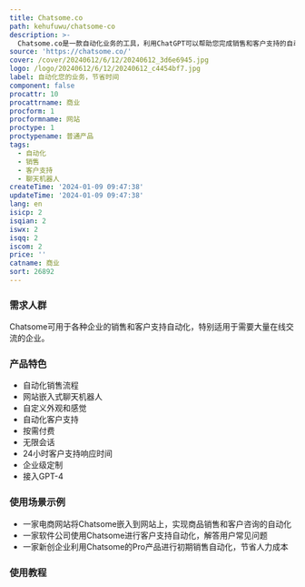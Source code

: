 ```yaml
---
title: Chatsome.co
path: kehufuwu/chatsome-co
description: >-
  Chatsome.co是一款自动化业务的工具，利用ChatGPT可以帮助您完成销售和客户支持的自动化。您可以将ChatGPT嵌入到您的网站上，让客户立即获得问题的答案。ChatGPT可以帮助您自定义外观和感觉，使之符合公司品牌。您只需要为发送的消息付费，没有隐藏费用。Chatsome提供了Pro产品和Enterprise产品两种选择，以满足不同规模团队的需求。
source: 'https://chatsome.co/'
cover: /cover/20240612/6/12/20240612_3d6e6945.jpg
logo: /logo/20240612/6/12/20240612_c4454bf7.jpg
label: 自动化您的业务，节省时间
component: false
procattr: 10
procattrname: 商业
procform: 1
procformname: 网站
proctype: 1
proctypename: 普通产品
tags:
  - 自动化
  - 销售
  - 客户支持
  - 聊天机器人
createTime: '2024-01-09 09:47:38'
updateTime: '2024-01-09 09:47:38'
lang: en
isicp: 2
isqian: 2
iswx: 2
isqq: 2
iscom: 2
price: ''
catname: 商业
sort: 26892
---
```




### 需求人群
Chatsome可用于各种企业的销售和客户支持自动化，特别适用于需要大量在线交流的企业。

### 产品特色
- 自动化销售流程
- 网站嵌入式聊天机器人
- 自定义外观和感觉
- 自动化客户支持
- 按需付费
- 无限会话
- 24小时客户支持响应时间
- 企业级定制
- 接入GPT-4

### 使用场景示例
- 一家电商网站将Chatsome嵌入到网站上，实现商品销售和客户咨询的自动化
- 一家软件公司使用Chatsome进行客户支持自动化，解答用户常见问题
- 一家新创企业利用Chatsome的Pro产品进行初期销售自动化，节省人力成本

### 使用教程


  
